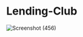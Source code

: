 # Lending-Club

![Screenshot (456)](https://user-images.githubusercontent.com/87609938/133644397-6ecefcdc-f5b4-4cf7-9aff-20799cb3fd9f.png)
